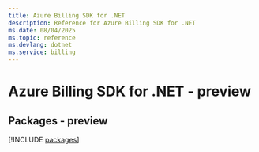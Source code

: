 ```yaml
---
title: Azure Billing SDK for .NET
description: Reference for Azure Billing SDK for .NET
ms.date: 08/04/2025
ms.topic: reference
ms.devlang: dotnet
ms.service: billing
---
```

# Azure Billing SDK for .NET - preview
## Packages - preview
[!INCLUDE [packages](billing-index.md)]